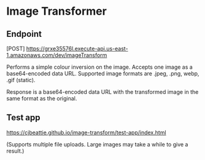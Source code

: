 # Image Transformer

## Endpoint
[POST] https://grxe35576l.execute-api.us-east-1.amazonaws.com/dev/imageTransform

Performs a simple colour inversion on the image. Accepts one image as a base64-encoded data URL. Supported image formats are .jpeg, .png, webp, .gif (static).

Response is a base64-encoded data URL with the transformed image in the same format as the original.

## Test app
https://cjbeattie.github.io/image-transform/test-app/index.html

(Supports multiple file uploads. Large images may take a while to give a result.)